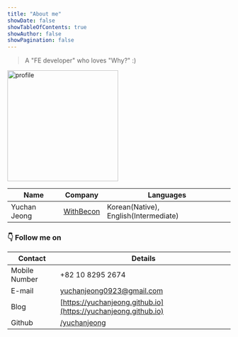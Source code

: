 ```yaml
---
title: "About me"
showDate: false
showTableOfContents: true
showAuthor: false
showPagination: false
---
```


> A "FE developer" who loves "Why?" :)

<img width="250px" alt="profile" src="/assets/auth/profile.jpg"/>

| Name         | Company                                    | Languages                             |
| ------------ | ------------------------------------------ | ------------------------------------- |
| Yuchan Jeong | [WithBecon](https://www.becon-global.com/) | Korean(Native), English(Intermediate) |

### 👇 Follow me on

| Contact       | Details                                                        |
| ------------- | -------------------------------------------------------------- |
| Mobile Number | +82 10 8295 2674                                               |
| E-mail        | [yuchanjeong0923@gmail.com](mailto:yuchanjeong0923@gmail.com)  |
| Blog          | [https://yuchanjeong.github.io](https://yuchanjeong.github.io) |
| Github        | [/yuchanjeong](https://github.com/yuchanjeong)                 |
